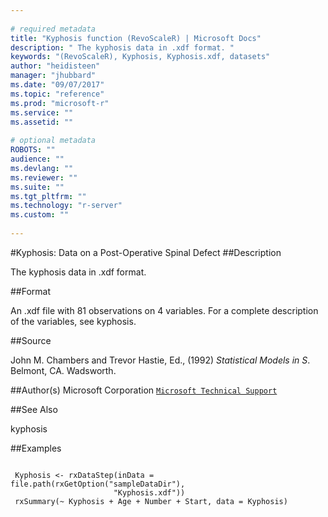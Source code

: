 ```yaml
--- 
 
# required metadata 
title: "Kyphosis function (RevoScaleR) | Microsoft Docs" 
description: " The kyphosis data in .xdf format. " 
keywords: "(RevoScaleR), Kyphosis, Kyphosis.xdf, datasets" 
author: "heidisteen" 
manager: "jhubbard" 
ms.date: "09/07/2017" 
ms.topic: "reference" 
ms.prod: "microsoft-r" 
ms.service: "" 
ms.assetid: "" 
 
# optional metadata 
ROBOTS: "" 
audience: "" 
ms.devlang: "" 
ms.reviewer: "" 
ms.suite: "" 
ms.tgt_pltfrm: "" 
ms.technology: "r-server" 
ms.custom: "" 
 
--- 
```

 
 
 
 #Kyphosis: Data on a Post-Operative Spinal Defect 
 ##Description
 
The kyphosis data in .xdf format.
 
 
 ##Format
 
An .xdf file with 81 observations on 4 variables. For a complete
description of the variables, see kyphosis.
 
 
 ##Source
  
John M. Chambers and Trevor Hastie, Ed., (1992)
*Statistical Models in S*. Belmont, CA. Wadsworth.
 
 
 ##Author(s)
 Microsoft Corporation [`Microsoft Technical Support`](https://go.microsoft.com/fwlink/?LinkID=698556&clcid=0x409)
 
 
 ##See Also
 
kyphosis
   
 ##Examples

 ```
   
  Kyphosis <- rxDataStep(inData = file.path(rxGetOption("sampleDataDir"),
                        "Kyphosis.xdf"))
  rxSummary(~ Kyphosis + Age + Number + Start, data = Kyphosis)
 
```
 
 
